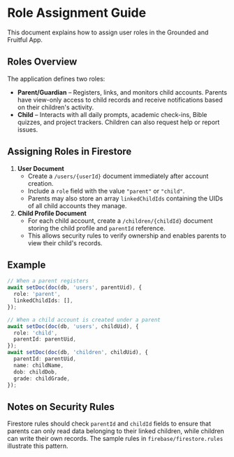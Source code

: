 # Role Assignment Guide

This document explains how to assign user roles in the Grounded and Fruitful App.

## Roles Overview

The application defines two roles:

- **Parent/Guardian** – Registers, links, and monitors child accounts. Parents have view-only access to child records and receive notifications based on their children's activity.
- **Child** – Interacts with all daily prompts, academic check-ins, Bible quizzes, and project trackers. Children can also request help or report issues.

## Assigning Roles in Firestore

1. **User Document**
   - Create a `/users/{userId}` document immediately after account creation.
   - Include a `role` field with the value `"parent"` or `"child"`.
   - Parents may also store an array `linkedChildIds` containing the UIDs of all child accounts they manage.
2. **Child Profile Document**
   - For each child account, create a `/children/{childId}` document storing the child profile and `parentId` reference.
   - This allows security rules to verify ownership and enables parents to view their child's records.

## Example

```ts
// When a parent registers
await setDoc(doc(db, 'users', parentUid), {
  role: 'parent',
  linkedChildIds: [],
});

// When a child account is created under a parent
await setDoc(doc(db, 'users', childUid), {
  role: 'child',
  parentId: parentUid,
});
await setDoc(doc(db, 'children', childUid), {
  parentId: parentUid,
  name: childName,
  dob: childDob,
  grade: childGrade,
});
```

## Notes on Security Rules

Firestore rules should check `parentId` and `childId` fields to ensure that parents can only read data belonging to their linked children, while children can write their own records. The sample rules in `firebase/firestore.rules` illustrate this pattern.
